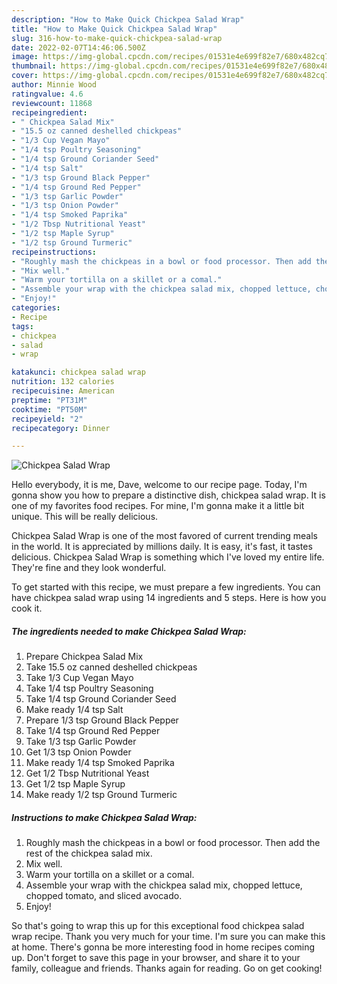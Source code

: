 ```yaml
---
description: "How to Make Quick Chickpea Salad Wrap"
title: "How to Make Quick Chickpea Salad Wrap"
slug: 316-how-to-make-quick-chickpea-salad-wrap
date: 2022-02-07T14:46:06.500Z
image: https://img-global.cpcdn.com/recipes/01531e4e699f82e7/680x482cq70/chickpea-salad-wrap-recipe-main-photo.jpg
thumbnail: https://img-global.cpcdn.com/recipes/01531e4e699f82e7/680x482cq70/chickpea-salad-wrap-recipe-main-photo.jpg
cover: https://img-global.cpcdn.com/recipes/01531e4e699f82e7/680x482cq70/chickpea-salad-wrap-recipe-main-photo.jpg
author: Minnie Wood
ratingvalue: 4.6
reviewcount: 11868
recipeingredient:
- " Chickpea Salad Mix"
- "15.5 oz canned deshelled chickpeas"
- "1/3 Cup Vegan Mayo"
- "1/4 tsp Poultry Seasoning"
- "1/4 tsp Ground Coriander Seed"
- "1/4 tsp Salt"
- "1/3 tsp Ground Black Pepper"
- "1/4 tsp Ground Red Pepper"
- "1/3 tsp Garlic Powder"
- "1/3 tsp Onion Powder"
- "1/4 tsp Smoked Paprika"
- "1/2 Tbsp Nutritional Yeast"
- "1/2 tsp Maple Syrup"
- "1/2 tsp Ground Turmeric"
recipeinstructions:
- "Roughly mash the chickpeas in a bowl or food processor. Then add the rest of the chickpea salad mix."
- "Mix well."
- "Warm your tortilla on a skillet or a comal."
- "Assemble your wrap with the chickpea salad mix, chopped lettuce, chopped tomato, and sliced avocado."
- "Enjoy!"
categories:
- Recipe
tags:
- chickpea
- salad
- wrap

katakunci: chickpea salad wrap 
nutrition: 132 calories
recipecuisine: American
preptime: "PT31M"
cooktime: "PT50M"
recipeyield: "2"
recipecategory: Dinner

---
```



![Chickpea Salad Wrap](https://img-global.cpcdn.com/recipes/01531e4e699f82e7/680x482cq70/chickpea-salad-wrap-recipe-main-photo.jpg)

Hello everybody, it is me, Dave, welcome to our recipe page. Today, I'm gonna show you how to prepare a distinctive dish, chickpea salad wrap. It is one of my favorites food recipes. For mine, I'm gonna make it a little bit unique. This will be really delicious.



Chickpea Salad Wrap is one of the most favored of current trending meals in the world. It is appreciated by millions daily. It is easy, it's fast, it tastes delicious. Chickpea Salad Wrap is something which I've loved my entire life. They're fine and they look wonderful.


To get started with this recipe, we must prepare a few ingredients. You can have chickpea salad wrap using 14 ingredients and 5 steps. Here is how you cook it.

<!--inarticleads1-->

##### The ingredients needed to make Chickpea Salad Wrap:

1. Prepare  Chickpea Salad Mix
1. Take 15.5 oz canned deshelled chickpeas
1. Take 1/3 Cup Vegan Mayo
1. Take 1/4 tsp Poultry Seasoning
1. Take 1/4 tsp Ground Coriander Seed
1. Make ready 1/4 tsp Salt
1. Prepare 1/3 tsp Ground Black Pepper
1. Take 1/4 tsp Ground Red Pepper
1. Take 1/3 tsp Garlic Powder
1. Get 1/3 tsp Onion Powder
1. Make ready 1/4 tsp Smoked Paprika
1. Get 1/2 Tbsp Nutritional Yeast
1. Get 1/2 tsp Maple Syrup
1. Make ready 1/2 tsp Ground Turmeric




<!--inarticleads2-->

##### Instructions to make Chickpea Salad Wrap:

1. Roughly mash the chickpeas in a bowl or food processor. Then add the rest of the chickpea salad mix.
1. Mix well.
1. Warm your tortilla on a skillet or a comal.
1. Assemble your wrap with the chickpea salad mix, chopped lettuce, chopped tomato, and sliced avocado.
1. Enjoy!




So that's going to wrap this up for this exceptional food chickpea salad wrap recipe. Thank you very much for your time. I'm sure you can make this at home. There's gonna be more interesting food in home recipes coming up. Don't forget to save this page in your browser, and share it to your family, colleague and friends. Thanks again for reading. Go on get cooking!
